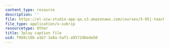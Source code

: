 ```yaml
---
content_type: resource
description: ''
file: https://ol-ocw-studio-app-qa.s3.amazonaws.com/courses/5-95j-teaching-college-level-science-and-engineering-fall-2015/f9b9c10ba1b71e8a5af1a9572d6eda50_rqI_0FNAeS0.srt
file_type: application/x-subrip
resourcetype: Other
title: 3play caption file
uid: f9b9c10b-a1b7-1e8a-5af1-a9572d6eda50
---
```

